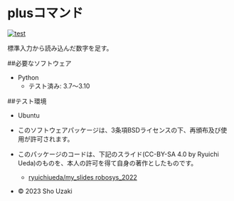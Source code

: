 # plusコマンド
[![test](http://github.com/Zakigamecreate/robosys2023/actions/workflows/test.yml/badge.svg)](http://github.com/Zakigamecreate/robosys2023/actions/workflows/test.yml/badge.svg)

標準入力から読み込んだ数字を足す。

##必要なソフトウェア

* Python
  * テスト済み: 3.7～3.10

##テスト環境
* Ubuntu



* このソフトウェアパッケージは、3条項BSDライセンスの下、再頒布及び使用が許可されます。
* このパッケージのコードは、下記のスライド(CC-BY-SA 4.0 by Ryuichi Ueda)のものを、本人の許可を得て自身の著作としたものです。
    * [ryuichiueda/my_slides robosys_2022](http://github.com/ryuichiueda/my_slides/tree/master/robosys_2022)
* © 2023 Sho Uzaki
